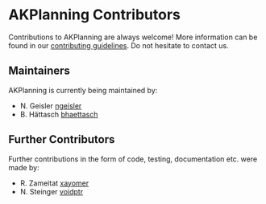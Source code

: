 # AKPlanning Contributors

Contributions to AKPlanning are always welcome! More information can be found in our [contributing guidelines](CONTRIBUTING.md). Do not hesitate to contact us.

## Maintainers

AKPlanning is currently being maintained by:

* N. Geisler [ngeisler](https://gitlab.fachschaften.org/ngeisler)
* B. Hättasch [bhaettasch](https://gitlab.fachschaften.org/bhaettasch)


## Further Contributors

Further contributions  in the form of code, testing, documentation etc. were made by:

* R. Zameitat [xayomer](https://gitlab.fachschaften.org/xayomer)
* N. Steinger [voidptr](https://gitlab.fachschaften.org/voidptr)
